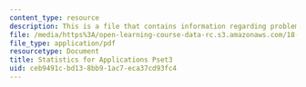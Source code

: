 ```yaml
---
content_type: resource
description: This is a file that contains information regarding problem set 3.
file: /media/https%3A/open-learning-course-data-rc.s3.amazonaws.com/18-443-statistics-for-applications-spring-2015/ceb9491cbd138bb91ac7eca37cd93fc4_MIT18_443S15_Pset3.pdf
file_type: application/pdf
resourcetype: Document
title: Statistics for Applications Pset3
uid: ceb9491c-bd13-8bb9-1ac7-eca37cd93fc4
---
```

